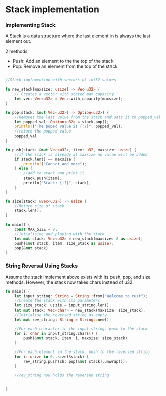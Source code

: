 # Stack implementation

### Implementing Stack

A Stack is a data structure where the last element in is always the last element out.

2 methods:
- Push: Add an element to the the top of the stack
- Pop: Remove an element from the top of the stack

```rust 

//Stack implemention with vectors of int32 values

fn new_stack(maxsize: usize) -> Vec<u32> {
    // Creates a vector with stated max capacity
    let vec: Vec<u32> = Vec::with_capacity(maxsize);
}

fn pop(stack: &mut Vec<u32>) -> Option<u32>) {
    //Removes the last value from the stack and sets it to popped_val
    let popped_val: Option<u32> = stack.pop();
    println!("The poped value is {:?}", popped_val);
    //return the popped value
    popped_val
}

fn push(stack: &mut Vec<u32>, item: u32, maxsize: usize) {
    //if the stack is already at maxsize no value will be added
    if stack.len() == maxsize {
        println!("Cannot add more");
    } else {
        //add to stack and print it
        stack.push(item);
        println("Stack: {:?}", stack);
    }
}

fn size(stack: &Vec<u32>) -> usize {
    //Return size of stack
    stack.len();
}

fn main() {
    const MAX_SIZE = 8;
    //intialising and playing with the stack
    let mut stack: Vec<u32> = new_stack(maxsize: 8 as usize);
    push(&mut stack, item, size_Stack as usize);
    pop(&mut stack)
}


```

### String Reversal Using Stacks

Assume the stack implement above exists with its push, pop, and size methods.
However, the stack now takes chars instead of u32.

```rust
fn main() {
    let input_string: String = String::from("Welcome to rust");
    //Create the stack with its parameters
    let size_stack: uszie = input_string.len();
    let mut stack: Vec<char> = new_stack(maxsize: size_stack);
    //Initialise the reversed string as empty
    let mut rev_string: String = String::new();

    //For each character in the input string, push to the stack
    for i: char in input_string.chars() {
        push(&mut stack, item: i, maxsize: size_stack)
    }

    //For each element in the stack, push to the reversed string
    for i: usize in 0..size(&stack) {
        rev_string.push(ch: pop(&mut stack).unwrap());
    }

    //rev_string now holds the reversed string


}
```